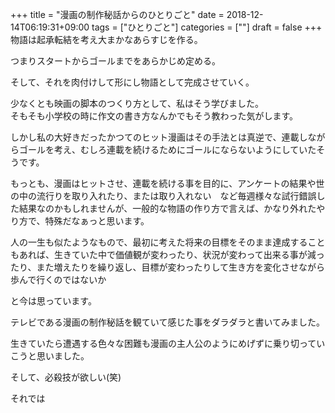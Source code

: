 +++
title = "漫画の制作秘話からのひとりごと"
date = 2018-12-14T06:19:31+09:00
tags = ["ひとりごと"]
categories = [""]
draft = false
+++
物語は起承転結を考え大まかなあらすじを作る。

つまりスタートからゴールまでをあらかじめ定める。

そして、それを肉付けして形にし物語として完成させていく。

少なくとも映画の脚本のつくり方として、私はそう学びました。  
そもそも小学校の時に作文の書き方なんかでもそう教わった気がします。

しかし私の大好きだったかつてのヒット漫画はその手法とは真逆で、連載しながらゴールを考え、むしろ連載を続けるためにゴールにならないようにしていたそうです。

もっとも、漫画はヒットさせ、連載を続ける事を目的に、アンケートの結果や世の中の流行りを取り入れたり、または取り入れない　など毎週様々な試行錯誤した結果なのかもしれませんが、一般的な物語の作り方で言えば、かなり外れたやり方で、特殊だなぁっと思います。

人の一生も似たようなもので、最初に考えた将来の目標をそのまま達成することもあれば、生きていた中で価値観が変わったり、状況が変わって出来る事が減ったり、また増えたりを繰り返し、目標が変わったりして生き方を変化させながら歩んで行くのではないか

と今は思っています。

テレビである漫画の制作秘話を観ていて感じた事をダラダラと書いてみました。

生きていたら遭遇する色々な困難も漫画の主人公のようにめげずに乗り切っていこうと思いました。

そして、必殺技が欲しい(笑)

それでは
